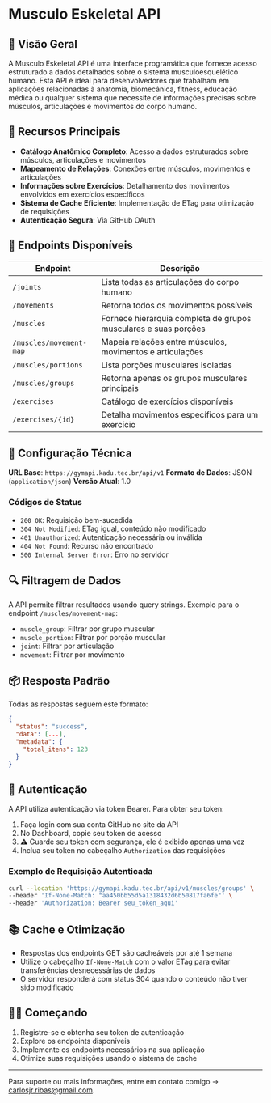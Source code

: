 # Musculo Eskeletal API

## 📄 Visão Geral

A Musculo Eskeletal API é uma interface programática que fornece acesso estruturado a dados detalhados sobre o sistema musculoesquelético humano. Esta API é ideal para desenvolvedores que trabalham em aplicações relacionadas à anatomia, biomecânica, fitness, educação médica ou qualquer sistema que necessite de informações precisas sobre músculos, articulações e movimentos do corpo humano.

## 🌟 Recursos Principais

- **Catálogo Anatômico Completo**: Acesso a dados estruturados sobre músculos, articulações e movimentos
- **Mapeamento de Relações**: Conexões entre músculos, movimentos e articulações
- **Informações sobre Exercícios**: Detalhamento dos movimentos envolvidos em exercícios específicos
- **Sistema de Cache Eficiente**: Implementação de ETag para otimização de requisições
- **Autenticação Segura**: Via GitHub OAuth

## 🔗 Endpoints Disponíveis

| Endpoint | Descrição |
|----------|-----------|
| `/joints` | Lista todas as articulações do corpo humano |
| `/movements` | Retorna todos os movimentos possíveis |
| `/muscles` | Fornece hierarquia completa de grupos musculares e suas porções |
| `/muscles/movement-map` | Mapeia relações entre músculos, movimentos e articulações |
| `/muscles/portions` | Lista porções musculares isoladas |
| `/muscles/groups` | Retorna apenas os grupos musculares principais |
| `/exercises` | Catálogo de exercícios disponíveis |
| `/exercises/{id}` | Detalha movimentos específicos para um exercício |

## 🔧 Configuração Técnica

**URL Base**: `https://gymapi.kadu.tec.br/api/v1`
**Formato de Dados**: JSON (`application/json`)
**Versão Atual**: 1.0

### Códigos de Status

- `200 OK`: Requisição bem-sucedida
- `304 Not Modified`: ETag igual, conteúdo não modificado
- `401 Unauthorized`: Autenticação necessária ou inválida
- `404 Not Found`: Recurso não encontrado
- `500 Internal Server Error`: Erro no servidor

## 🔍 Filtragem de Dados

A API permite filtrar resultados usando query strings. Exemplo para o endpoint `/muscles/movement-map`:

- `muscle_group`: Filtrar por grupo muscular
- `muscle_portion`: Filtrar por porção muscular
- `joint`: Filtrar por articulação
- `movement`: Filtrar por movimento

## 📦 Resposta Padrão

Todas as respostas seguem este formato:

```json
{
  "status": "success",
  "data": [...],
  "metadata": {
    "total_itens": 123
  }
}
```

## 🔐 Autenticação

A API utiliza autenticação via token Bearer. Para obter seu token:

1. Faça login com sua conta GitHub no site da API
2. No Dashboard, copie seu token de acesso
3. ⚠️ Guarde seu token com segurança, ele é exibido apenas uma vez
4. Inclua seu token no cabeçalho `Authorization` das requisições

### Exemplo de Requisição Autenticada

```bash
curl --location 'https://gymapi.kadu.tec.br/api/v1/muscles/groups' \
--header 'If-None-Match: "aa450bb55d5a1318432d6b50817fa6fe"' \
--header 'Authorization: Bearer seu_token_aqui'
```

## 📚 Cache e Otimização

- Respostas dos endpoints GET são cacheáveis por até 1 semana
- Utilize o cabeçalho `If-None-Match` com o valor ETag para evitar transferências desnecessárias de dados
- O servidor responderá com status 304 quando o conteúdo não tiver sido modificado

## 👨‍💻 Começando

1. Registre-se e obtenha seu token de autenticação
2. Explore os endpoints disponíveis
3. Implemente os endpoints necessários na sua aplicação
4. Otimize suas requisições usando o sistema de cache

---

Para suporte ou mais informações, entre em contato comigo -> carlosjr.ribas@gmail.com.
